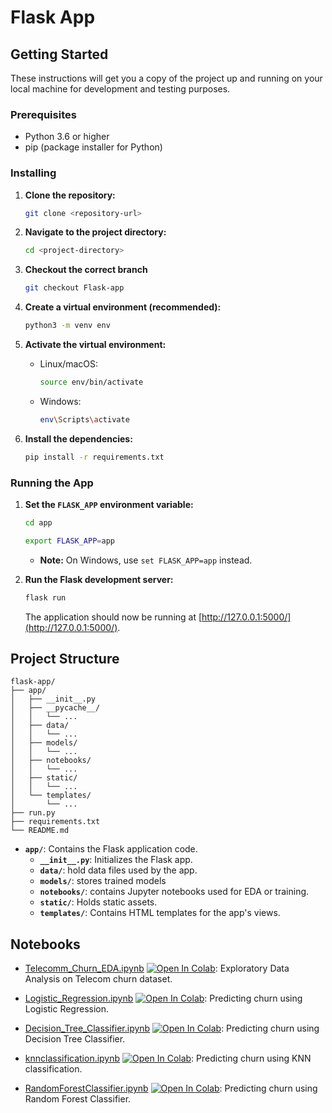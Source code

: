 # Flask App 

## Getting Started

These instructions will get you a copy of the project up and running on your local machine for development and testing purposes.

### Prerequisites

* Python 3.6 or higher
* pip (package installer for Python)

### Installing

1. **Clone the repository:**

   ```bash
   git clone <repository-url>
   ```

2. **Navigate to the project directory:**

   ```bash
   cd <project-directory>
   ```

3. **Checkout the correct branch**

   ```bash
   git checkout Flask-app
   ```

4. **Create a virtual environment (recommended):**

   ```bash
   python3 -m venv env 
   ```

5. **Activate the virtual environment:**

   * Linux/macOS:
     ```bash
     source env/bin/activate
     ```
   * Windows:
     ```bash
     env\Scripts\activate
     ```

6. **Install the dependencies:**

   ```bash
   pip install -r requirements.txt
   ```

### Running the App

1. **Set the `FLASK_APP` environment variable:**
   ```bash
   cd app
   ```

   ```bash
   export FLASK_APP=app 
   ```
   * **Note:** On Windows, use `set FLASK_APP=app` instead.

3. **Run the Flask development server:**

   ```bash
   flask run
   ```

   The application should now be running at  [http://127.0.0.1:5000/](http://127.0.0.1:5000/).

## Project Structure

```
flask-app/
├── app/
│   ├── __init__.py
│   ├── __pycache__/
│   │   └── ...
│   ├── data/
│   │   └── ...
│   ├── models/
│   │   └── ...
│   ├── notebooks/
│   │   └── ...
│   ├── static/
│   │   └── ...
│   └── templates/
│       └── ...
├── run.py
├── requirements.txt
└── README.md
```

* **`app/`**: Contains the Flask application code.
    * **`__init__.py`**: Initializes the Flask app.
    * **`data/`**:  hold data files used by the app.
    * **`models/`**: stores trained models
    * **`notebooks/`**: contains Jupyter notebooks used for EDA or training.
    * **`static/`**:  Holds static assets.
    * **`templates/`**: Contains HTML templates for the app's views.

## Notebooks

- [Telecomm_Churn_EDA.ipynb](https://colab.research.google.com/github/hariskhan-hk/Churn_pred/blob/main/Telecomm_Churn_EDA.ipynb)  <a href="https://colab.research.google.com/github/hariskhan-hk/Churn_pred/blob/main/Telecomm_Churn_EDA.ipynb" target="_parent"><img src="https://colab.research.google.com/assets/colab-badge.svg" alt="Open In Colab"/></a>: Exploratory Data Analysis on Telecom churn dataset.

- [Logistic_Regression.ipynb](https://colab.research.google.com/github/hariskhan-hk/Churn_pred/blob/main/Logistic_Regression.ipynb)  <a href="https://colab.research.google.com/github/hariskhan-hk/Churn_pred/blob/main/Logistic_Regression.ipynb" target="_parent"><img src="https://colab.research.google.com/assets/colab-badge.svg" alt="Open In Colab"/></a>: Predicting churn using Logistic Regression.

- [Decision_Tree_Classifier.ipynb](https://colab.research.google.com/github/hariskhan-hk/Churn_pred/blob/main/Decision_Tree_Classifier.ipynb)  <a href="https://colab.research.google.com/github/hariskhan-hk/Churn_pred/blob/main/Decision_Tree_Classifier.ipynb" target="_parent"><img src="https://colab.research.google.com/assets/colab-badge.svg" alt="Open In Colab"/></a>: Predicting churn using Decision Tree Classifier.

- [knnclassification.ipynb](https://colab.research.google.com/github/hariskhan-hk/Churn_pred/blob/main/knnclassification.ipynb)  <a href="https://colab.research.google.com/github/hariskhan-hk/Churn_pred/blob/main/knnclassification.ipynb" target="_parent"><img src="https://colab.research.google.com/assets/colab-badge.svg" alt="Open In Colab"/></a>: Predicting churn using KNN classification.

- [RandomForestClassifier.ipynb](https://colab.research.google.com/github/hariskhan-hk/Churn_pred/blob/main/RandomForestClassifier.ipynb)  <a href="https://colab.research.google.com/github/hariskhan-hk/Churn_pred/blob/main/RandomForestClassifier.ipynb" target="_parent"><img src="https://colab.research.google.com/assets/colab-badge.svg" alt="Open In Colab"/></a>: Predicting churn using Random Forest Classifier.
 
